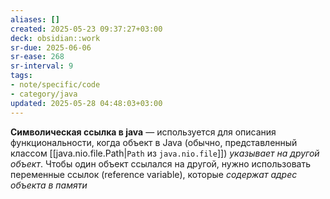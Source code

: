 ```yaml
---
aliases: []
created: 2025-05-23 09:37:27+03:00
deck: obsidian::work
sr-due: 2025-06-06
sr-ease: 268
sr-interval: 9
tags:
- note/specific/code
- category/java
updated: 2025-05-28 04:48:03+03:00
---
```


**Символическая ссылка в java**
—
используется для описания функциональности, когда объект в Java (обычно, представленный классом [[java.nio.file.Path|`Path` из `java.nio.file`]]) *указывает на другой объект*.
Чтобы один объект ссылался на другой, нужно использовать переменные ссылок (reference variable), которые *содержат адрес объекта в памяти*